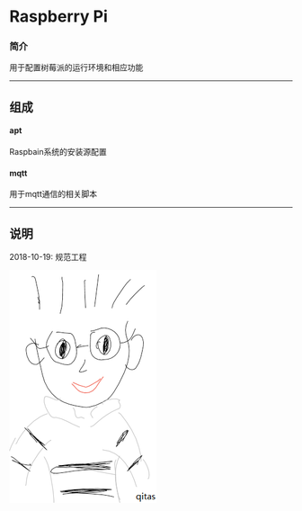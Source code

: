 ﻿
# Raspberry Pi

### 简介

用于配置树莓派的运行环境和相应功能

---

## 组成

#### apt

Raspbain系统的安装源配置

#### mqtt

用于mqtt通信的相关脚本


---

## 说明

2018-10-19: 规范工程

[![sites](qitas/qitas.png)](http://www.qitas.cn)
